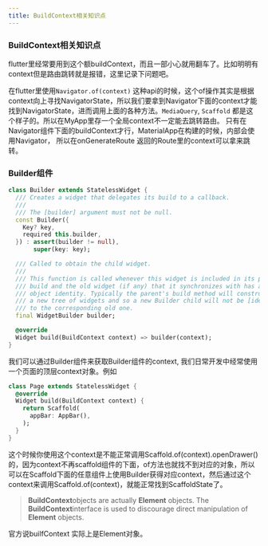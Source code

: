 ```yaml
---
title: BuildContext相关知识点
---
```

### BuildContext相关知识点

flutter里经常要用到这个额buildContext，而且一部小心就用翻车了。比如明明有context但是路由跳转就是报错，这里记录下问题吧。



在flutter里使用`Navigator.of(context)` 这种api的时候，这个of操作其实是根据context向上寻找NavigatorState，所以我们要拿到Navigator下面的context才能找到NavigatorState，进而调用上面的各种方法。`MediaQuery`, `Scaffold` 都是这个样子的。所以在MyApp里存一个全局context不一定能去跳转路由。 只有在Navigator组件下面的buildContext才行，MaterialApp在构建的时候，内部会使用Navigator， 所以在onGenerateRoute 返回的Route里的context可以拿来跳转。



### Builder组件

```dart
class Builder extends StatelessWidget {
  /// Creates a widget that delegates its build to a callback.
  ///
  /// The [builder] argument must not be null.
  const Builder({
    Key? key,
    required this.builder,
  }) : assert(builder != null),
       super(key: key);

  /// Called to obtain the child widget.
  ///
  /// This function is called whenever this widget is included in its parent's
  /// build and the old widget (if any) that it synchronizes with has a distinct
  /// object identity. Typically the parent's build method will construct
  /// a new tree of widgets and so a new Builder child will not be [identical]
  /// to the corresponding old one.
  final WidgetBuilder builder;

  @override
  Widget build(BuildContext context) => builder(context);
}
```

我们可以通过Builder组件来获取Builder组件的context, 我们日常开发中经常使用一个页面的顶层context对象。例如

```dart
class Page extends StatelessWidget {
  @override
  Widget build(BuildContext context) {
    return Scaffold(
      appBar: AppBar(),
    );
  }
}
```

这个时候你使用这个context是不能正常调用Scaffold.of(context).openDrawer()的，因为context不再scaffold组件的下面，of方法也就找不到对应的对象，所以可以在Scaffold下面的任意组件上使用Builder获得对应context，然后通过这个context来调用Scaffold.of(context)，就能正常找到ScaffoldState了。



> **BuildContext**objects are actually **Element** objects. The **BuildContext**interface is used to discourage direct manipulation of **Element** objects.

官方说builfContext 实际上是Element对象。